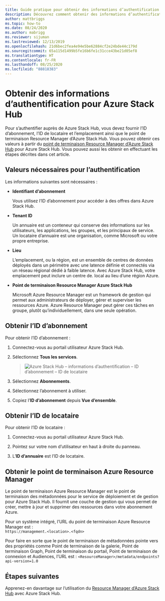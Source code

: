 ```yaml
---
title: Guide pratique pour obtenir des informations d’authentification pour Azure Stack Hub
description: Découvrez comment obtenir des informations d’authentification pour Azure Stack Hub
author: mattbriggs
ms.topic: how-to
ms.date: 08/24/2020
ms.author: mabrigg
ms.reviewer: sijuman
ms.lastreviewed: 12/13/2019
ms.openlocfilehash: 21d6bec2fea4e94e5be62884cf2e24bde44c179d
ms.sourcegitcommit: 65a115d1499b5fe16b6fe1c31cce43be21d05ef8
ms.translationtype: HT
ms.contentlocale: fr-FR
ms.lasthandoff: 08/25/2020
ms.locfileid: "88818383"
---
```

# <a name="get-authentication-information-for-azure-stack-hub"></a>Obtenir des informations d’authentification pour Azure Stack Hub

Pour s’authentifier auprès de Azure Stack Hub, vous devez fournir l’ID d’abonnement, l’ID de locataire et l’emplacement ainsi que le point de terminaison Resource Manager d’Azure Stack Hub. Vous pouvez obtenir ces valeurs à partir du [point de terminaison Resource Manager d’Azure Stack Hub](./azure-stack-version-profiles-ruby.md?view=azs-1910#the-azure-stack-hub-resource-manager-endpoint) pour Azure Stack Hub. Vous pouvez aussi les obtenir en effectuant les étapes décrites dans cet article.

## <a name="values-needed-to-authenticate"></a>Valeurs nécessaires pour l’authentification

Les informations suivantes sont nécessaires :

-   **Identifiant d’abonnement**  

    Vous utilisez l’ID d’abonnement pour accéder à des offres dans Azure Stack Hub.

-   **Tenant ID**

    Un annuaire est un conteneur qui conserve des informations sur les utilisateurs, les applications, les groupes, et les principaux de service. Un locataire d’annuaire est une organisation, comme Microsoft ou votre propre entreprise.

-   **Lieu**

    L’emplacement, ou la région, est un ensemble de centres de données déployés dans un périmètre avec une latence définie et connectés via un réseau régional dédié à faible latence. Avec Azure Stack Hub, votre emplacement peut inclure un centre de. local au lieu d’une région Azure.

-   **Point de terminaison Resource Manager Azure Stack Hub**

    Microsoft Azure Resource Manager est un framework de gestion qui permet aux administrateurs de déployer, gérer et superviser les ressources Azure. Azure Resource Manager peut gérer ces tâches en groupe, plutôt qu’individuellement, dans une seule opération.

## <a name="get-the-subscription-id"></a>Obtenir l’ID d’abonnement

Pour obtenir l’ID d’abonnement :

1.  Connectez-vous au portail utilisateur Azure Stack Hub.

2.  Sélectionnez **Tous les services**.

    > ![Azure Stack Hub – informations d’authentification – ID d’abonnement – ID de locataire](./media/authenticate-azure-stack-hub/azure-stack-hub-auth-info.png)

3.  Sélectionnez **Abonnements**.

4.  Sélectionnez l’abonnement à utiliser.

5.  Copiez l’**ID d’abonnement** depuis **Vue d’ensemble**.

## <a name="get-the-tenant-id"></a>Obtenir l’ID de locataire

Pour obtenir l’ID de locataire :

1.  Connectez-vous au portail utilisateur Azure Stack Hub.

2.  Pointez sur votre nom d’utilisateur en haut à droite du panneau.

3.  L’**ID d’annuaire** est l’ID de locataire.

## <a name="get-the-azure-resource-manager-endpoint"></a>Obtenir le point de terminaison Azure Resource Manager

Le point de terminaison Azure Resource Manager est le point de terminaison des métadonnées pour le service de déploiement et de gestion pour Azure Stack Hub. Il fournit une couche de gestion qui vous permet de créer, mettre à jour et supprimer des ressources dans votre abonnement Azure.

Pour un système intégré, l’URL du point de terminaison Azure Resource Manager est :<br>`https://management.<location>.<fqdn>`

Pour faire en sorte que le point de terminaison de métadonnées pointe vers des propriétés comme Point de terminaison de la galerie, Point de terminaison Graph, Point de terminaison du portail, Point de terminaison de connexion et Audiences, l’URL est : `<ResourceManager>/metadata/endpoints?api-version=1.0`

## <a name="next-steps"></a>Étapes suivantes

Apprenez-en davantage sur l’utilisation du [Resource Manager d’Azure Stack Hub](./azure-stack-version-profiles.md?view=azs-1910) avec Azure Stack Hub.
